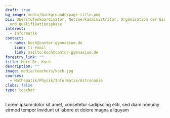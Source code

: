 ```yaml
---
draft: true
bg_image: media/backgrounds/page-title.png
bio: Oberstufenkoordinator, Netzwerkadministrator, Organisation der Einführungs-
  und Qualifikationsphase
interest:
  - Informatik
contact:
  - name: koch@cantor-gymnasium.de
    icon: ti-email
    link: mailto:koch@cantor-gymnasium.de
forestry_link: ""
title: Herr Dr. Koch
description: ""
image: media/teachers/koch.jpg
courses:
  - Mathematik/Physik/Informatik/Astronomie
clubs: false
type: teacher
---
```

Lorem ipsum dolor sit amet, consetetur sadipscing elitr, sed diam nonumy eirmod tempor invidunt ut labore et dolore magna aliquyam